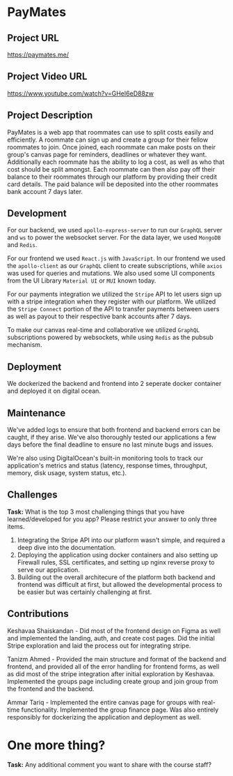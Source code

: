 # PayMates

## Project URL

https://paymates.me/

## Project Video URL 

https://www.youtube.com/watch?v=GHeI6eD88zw

## Project Description

PayMates is a web app that roommates can use to split costs easily and efficiently. A roommate can sign up and create a group for their fellow roommates to join. Once joined, each roommate can make posts on their group's canvas page for reminders, deadlines or whatever they want. Additionally each roommate has the ability to log a cost, as well as who that cost should be split amongst. Each roommate can then also pay off their balance to their roommates through our platform by providing their credit card details. The paid balance will be deposited into the other roommates bank account 7 days later. 

## Development

For our backend, we used `apollo-express-server` to run our `GraphQL` server and `ws` to power the websocket server. For the data layer, we used `MongoDB` and `Redis`.

For our frontend we used `React.js` with `JavaScript`. In our frontend we used the `apollo-client` as our `GraphQL` client to create subscriptions, while `axios` was used for queries and mutations. We also used some UI components from the UI Library `Material UI` or `MUI` known today. 

For our payments integration we utilized the `Stripe` API to let users sign up with a stripe integration when they register with our platform. We utilized the `Stripe Connect` portion of the API to transfer payments between users as well as payout to their respective bank accounts after 7 days. 

To make our canvas real-time and collaborative we utilized `GraphQL` subscriptions powered by websockets, while using `Redis` as the pubsub mechanism. 

## Deployment

We dockerized the backend and frontend into 2 seperate docker container and deployed it on digital ocean.

## Maintenance

We've added logs to ensure that both frontend and backend errors can be caught, if they arise. We've also thoroughly tested our applications a few days before the final deadline to ensure no last minute bugs and issues. 

We're also using DigitalOcean's built-in monitoring tools to track our application's metrics and status (latency, response times, throughput, memory, disk usage, system status, etc.).

## Challenges

**Task:** What is the top 3 most challenging things that you have learned/developed for you app? Please restrict your answer to only three items. 

1. Integrating the Stripe API into our platform wasn't simple, and required a deep dive into the documentation.
2. Deploying the application using docker containers and also setting up Firewall rules, SSL certificates, and setting up nginx reverse proxy to serve our application.
3. Building out the overall architecure of the platform both backend and frontend was difficult at first, but allowed the developmental process to be easier but was certainly challenging at first.

## Contributions

Keshavaa Shaiskandan - Did most of the frontend design on Figma as well and implemented the landing, auth, and create cost pages. Did the initial Stripe exploration and laid the process out for integrating stripe.

Tanizm Ahmed - Provided the main structure and format of the backend and frontend, and provided all of the error handling for frontend forms, as well as did most of the stripe integration after initial exploration by Keshavaa. Implemented the groups page including create group and join group from the frontend and the backend.

Ammar Tariq - Implemented the entire canvas page for groups with real-time functionality. Implemented the group finance page. Was also entirely responsibly for dockerizing the application and deployment as well.


# One more thing? 

**Task:** Any additional comment you want to share with the course staff? 
